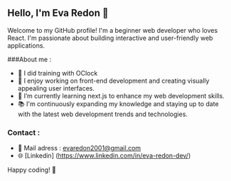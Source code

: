 ## Hello, I'm Eva Redon 👋

Welcome to my GitHub profile! I'm a beginner web developer who loves React. I'm passionate about building interactive and user-friendly web applications.

###About me :

- 💼 I did training with OClock
- 🔭 I enjoy working on front-end development and creating visually appealing user interfaces.
- 🌱 I’m currently learning next.js to enhance my web development skills.
- 📚 I'm continuously expanding my knowledge and staying up to date with the latest web development trends and technologies.

### Contact :

- 📧 Mail adress : evaredon2001@gmail.com
- 🌐 [Linkedin] (https://www.linkedin.com/in/eva-redon-dev/)


Happy coding! 🌻
